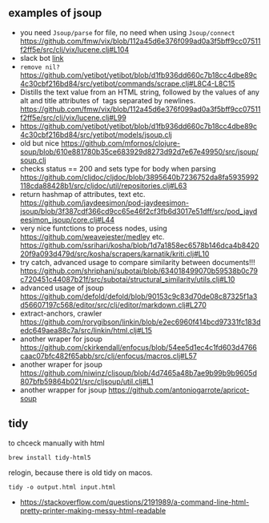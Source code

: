 ## examples of jsoup

- you need `Jsoup/parse` for file, no need when using `Jsoup/connect` https://github.com/fmw/vix/blob/112a45d6e376f099ad0a3f5bff9cc07511f2ff5e/src/clj/vix/lucene.clj#L104
- slack bot [link](https://github.com/yetibot/yetibot/blob/d1fb936dd660c7b18cc4dbe89c4c30cbf216bd84/src/yetibot/models/jsoup.clj)
- `remove nil?` https://github.com/yetibot/yetibot/blob/d1fb936dd660c7b18cc4dbe89c4c30cbf216bd84/src/yetibot/commands/scrape.clj#L8C4-L8C15
- Distills the text value from an HTML string, followed by the values of any alt and title attributes of <img/> tags separated by newlines. https://github.com/fmw/vix/blob/112a45d6e376f099ad0a3f5bff9cc07511f2ff5e/src/clj/vix/lucene.clj#L99
- https://github.com/yetibot/yetibot/blob/d1fb936dd660c7b18cc4dbe89c4c30cbf216bd84/src/yetibot/models/jsoup.clj
- old but nice https://github.com/mfornos/clojure-soup/blob/610e881780b35ce683929d8273d92d7e67e49950/src/jsoup/soup.clj
- checks status == 200 and sets type for body when parsing https://github.com/cljdoc/cljdoc/blob/3895640b7236752da8fa5935992118cda88428b1/src/cljdoc/util/repositories.clj#L63
- return hashmap of attributes, text etc. https://github.com/jaydeesimon/pod-jaydeesimon-jsoup/blob/3f387cdf366cd9cc65e46f2cf3fb6d3017e51dff/src/pod_jaydeesimon_jsoup/core.clj#L44
- very nice funtctions to process nodes, using https://github.com/weavejester/medley etc. https://github.com/ssrihari/kosha/blob/1d7a1858ec6578b146dca4b842020f9a093d479d/src/kosha/scrapers/karnatik/kriti.clj#L10
- try catch, advanced usage to compare similarity between documents!!! https://github.com/shriphani/subotai/blob/634018499070b59538b0c79c720451c44087b21f/src/subotai/structural_similarity/utils.clj#L10
- advanced usage of jsoup https://github.com/defold/defold/blob/90153c9c83d70de08c87325f1a3d56607197c568/editor/src/clj/editor/markdown.clj#L270
- extract-anchors, crawler https://github.com/rorygibson/linkin/blob/e2ec6960f414bcd97331fc183dedc649aea88c7a/src/linkin/html.clj#L15
- another wraper for jsoup https://github.com/ckirkendall/enfocus/blob/54ee5d1ec4c1fd603d4766caac07bfc482f65abb/src/clj/enfocus/macros.clj#L57
- another wraper for jsoup https://github.com/niwinz/cljsoup/blob/4d7465a48b7ae9b99b9b9605d807bfb59864b021/src/cljsoup/util.clj#L1
- another wrapper for jsoup https://github.com/antoniogarrote/apricot-soup

## tidy

to chceck manually with html

`brew install tidy-html5`

relogin, because there is old tidy on macos.

`tidy -o output.html input.html`

- https://stackoverflow.com/questions/2191989/a-command-line-html-pretty-printer-making-messy-html-readable
